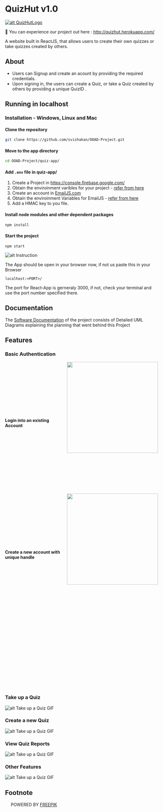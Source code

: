 # QuizHut v1.0
[![alt QuizHutLogo](./images/logo.png)](http://quizhut.herokuapp.com/)

🔗 You can experience our project out here : http://quizhut.herokuapp.com/


A website built in ReactJS, that allows users to create their own quizzes or take quizzes created by others. 

## About
- Users can Signup and create an acount by providing the required credentials.
- Upon signing in, the users can create a Quiz, or take a Quiz created by others by providing a unique QuizID .

## Running in localhost
### Installation - Windows, Linux and Mac
#### Clone the repository
```bash
git clone https://github.com/svishakan/OOAD-Project.git
```
#### Move to the app directory
```bash
cd OOAD-Project/quiz-app/
```
#### Add ```.env``` file in quiz-app/
1. Create a Project in https://console.firebase.google.com/
1. Obtain the enviroinment varibles for your project - [refer from here](https://youtu.be/3ZEz-iposj8)
1. Create an account in [EmailJS.com](https://dashboard.emailjs.com/sign-in) 
1. Obtain the enviroinment Variables for EmailJS  - [refer from here](https://youtu.be/NgWGllOjkbs)
1. Add a HMAC key to you file.

#### Install node modules and other dependent packages
```zsh
npm install
```
#### Start the project
```
npm start
```

![alt Instruction](./images/Instruction.gif)

The App should be open in your browser now, if not us paste this in your Browser
```
localhost:<PORT>/
``` 

The port for React-App is gerneraly 3000, if not, check your terminal and use the port number specified there.

## Documentation
The [Software Documentation](./Documentation/) of the project consists of Detailed UML Diagrams explaining the planning  that went behind this Project

## Features

### Basic Authentication 

<img style="float: right; width: 300px" src="./images/Login.gif">
<div style="display:flex;height: 400px; align-items:center; justify-content: left">
<h4>Login into an existing Account</h4>
</div>

<br />
<br />

<img style="float: right; width: 300px" src="./images/Registration.gif">
<div style="display:flex;height: 400px; align-items:center; justify-content: left">
<h4>Create a new account with unique handle</h4>
</div>

<br />
<br />
<br />
<br />
<br />
<br />
<br />
<br />
<br />
<br />
<br />
<br />
<br />
<br />

### Take up a Quiz

![alt Take up a Quiz GIF](./images/TakeQuiz.gif)


### Create a new Quiz


![alt Take up a Quiz GIF](./images/CreateQuiz.gif)


### View Quiz Reports

![alt Take up a Quiz GIF](./images/ViewReports.gif)


### Other Features

![alt Take up a Quiz GIF](./images/OtherFeatures.gif)


## Footnote

<div>
<img style="height: 15px" src="./quiz-app/public/logo192.png">
<span>POWERED BY <a href="https://www.freepik.com/">FREEPIK</span>
</div>